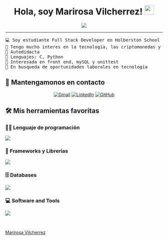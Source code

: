 <h1 align="center">
Hola, soy Marirosa Vilcherrez!
	<a href="https://github.com/Marirosavilcherrez" target="_self">
		<img src="https://media.giphy.com/media/hvRJCLFzcasrR4ia7z/giphy.gif" width="30">
	</a>
</h1>
<p align="center">
	<a href="https://github.com/Bouaskaoun">
		<img src="https://readme-typing-svg.herokuapp.com?lines=Estudiante+Full+Stack;Full+Stack+Web+Developer+Student;%20Entusiasta%20de%20seguir%20aprendiendo%20&center=true&width=380&height=45">
	</a>
</p>

<hr>

<pre>
💻 Soy estudiante Full Stack Developer en Holberston School
📝 Tengo mucho interes en la tecnología, las criptomonedas y el blockchain
🔭 Autodidacta 
🌟 Lenguajes: C, Python
🚩 Interesada en front end, mySQL y unittest
🤔 En busqueda de oportunidades laborales en tecnología
</pre>
</hr>

## 🤝 Mantengamonos en contacto
<p align="center">
	<a href="mailto:arqmvilcherrez@gmail.com"><img img src="https://img.shields.io/badge/gmail-%23EA4335.svg?style=plastic&logo=gmail&logoColor=white" alt="Gmail"/></a>
	<a href="https://www.linkedin.com/in/bouaskaoun/"><img src="https://img.shields.io/badge/linkedin-%230A66C2.svg?style=plastic&logo=linkedin&logoColor=white" alt="LinkedIn"/></a>
	<a href="https://github.com/Marirosavilcherrez"><img src="https://img.shields.io/badge/github-%23181717.svg?style=plastic&logo=github&logoColor=white" alt="GitHub"/></a>
</p>

## 🛠️ Mis herramientas favoritas

### 👨‍💻 Lenguaje de programación

<p>
  <a href="https://skillicons.dev">
    <img src="https://skillicons.dev/icons?i=c,python&perline=14" />
  </a>
</p>

### 🧰 Frameworks y Librerias

<p>
  <a href="https://skillicons.dev">
    <img src="https://skillicons.dev/icons?i=flask&perline=14"/>
  </a>
</p>
</p>

### 🗄️ Databases

<p>
   <a href="https://skillicons.dev">
    <img src="https://skillicons.dev/icons?i=mysql&perline=14"/>
  </a>
</p>

### 💻 Software and Tools

<p>
  <a href="https://skillicons.dev">
    <img src="https://skillicons.dev/icons?i=git,stackoverflow,vscode&perline=14" />
  </a>
</p>
</br>

[Marirosa Vilcherrez](https://github.com/Marirosavilcherrez)
